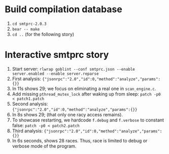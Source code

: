 # Build compilation database

1. `cd smtprc-2.0.3`
2. `bear -- make`
3. `cd ..` (for the following story)

# Interactive smtprc story

1. Start server: `rlwrap goblint --conf smtprc.json --enable server.enabled --enable server.reparse`
2. First analysis: `{"jsonrpc":"2.0","id":0,"method":"analyze","params":{}}`
3. In 11s shows 29; we focus on eliminating a real one in `scan_engine.c`.
4. Add missing `pthread_mutex_lock` after waking up from sleep: `patch -p0 < patch1.patch`
5. Second analysis: `{"jsonrpc":"2.0","id":0,"method":"analyze","params":{}}`
6. In 8s shows 29; (that only one racy access remains).
7. To showcase restarting, we hardcode `f.debug` and `f.verbose` to constant false: `patch -p0 < patch2.patch`
8. Third analysis: `{"jsonrpc":"2.0","id":0,"method":"analyze","params":{}}`
9. In 6s seconds, shows 28 races. Thus, race is limited to debug or verbose mode of the program. 
